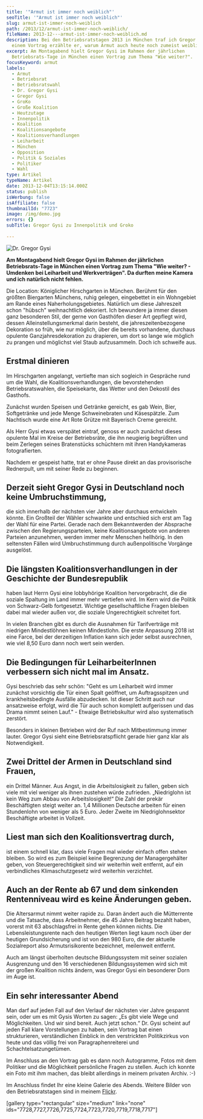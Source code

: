 ```yaml
---
title: '"Armut ist immer noch weiblich"'
seoTitle: '"Armut ist immer noch weiblich"'
slug: armut-ist-immer-noch-weiblich
path: /2013/12/armut-ist-immer-noch-weiblich/
fileName: 2013-12---armut-ist-immer-noch-weiblich.md
description: Bei den Betriebsratstagen 2013 in München traf ich Gregor Gysi. In
  einem Vortrag erzählte er, warum Armut auch heute noch zumeist weiblich ist.
excerpt: Am Montagabend hielt Gregor Gysi im Rahmen der jährlichen
  Betriebsrats-Tage in München einen Vortrag zum Thema "Wie weiter?".
focusKeyword: armut
labels:
  - Armut
  - Betriebsrat
  - Betriebsratswahl
  - Dr. Gregor Gysi
  - Gregor Gysi
  - GroKo
  - Große Koalition
  - Heutzutage
  - Innenpolitik
  - Koalition
  - Koalitionsangebote
  - Koalitionsverhandlungen
  - Leiharbeit
  - München
  - Opposition
  - Politik & Soziales
  - Politiker
  - Wahl
type: Artikel
typeName: Artikel
date: 2013-12-04T13:15:14.000Z
status: publish
isWerbung: false
isAffiliate: false
thumbnailId: "7723"
image: /img/demo.jpg
errors: {}
subTitle: Gregor Gysi zu Innenpolitik und Groko
  
---
```


![Dr. Gregor Gysi](http://cardamonchai.files.wordpress.com/2013/12/img_6737.jpg?w=200 "Dr. Gregor Gysi")

**Am Montagabend hielt Gregor Gysi im Rahmen der jährlichen Betriebsrats-Tage in
München einen Vortrag zum Thema "Wie weiter? - Umdenken bei Leiharbeit und
Werkverträgen". Da durften meine Kamera und ich natürlich nicht fehlen.**

Die Location: Königlicher Hirschgarten in München. Berühmt für den größten
Biergarten Münchens, ruhig gelegen, eingebettet in ein Wohngebiet am Rande eines
Naherholungsgebietes. Natürlich um diese Jahreszeit schon "hübsch" weihnachtlich
dekoriert. Ich bewundere ja immer diesen ganz besonderen Stil, der gerne von
Gasthöfen dieser Art gepflegt wird, dessen Alleinstellungsmerkmal darin besteht,
die jahreszeitenbezogene Dekoration so früh, wie nur möglich, über die bereits
vorhandene, durchaus opulente Ganzjahresdekoration zu drapieren, um dort so
lange wie möglich zu prangen und möglichst viel Staub aufzusammeln. Doch ich
schweife aus.

## Erstmal dinieren

Im Hirschgarten angelangt, vertiefte man sich sogleich in Gespräche rund um die
Wahl, die Koalitionsverhandlungen, die bevorstehenden Betriebsratswahlen, die
Speisekarte, das Wetter und den Dekostil des Gasthofs.

Zunächst wurden Speisen und Getränke gereicht, es gab Wein, Bier, Softgetränke
und jede Menge Schweinebraten und Käsespätzle. Zum Nachtisch wurde eine Art Rote
Grütze mit Bayerisch Creme gereicht.

Als Herr Gysi etwas verspätet eintraf, genoss er auch zunächst dieses opulente
Mal im Kreise der Betriebsräte, die ihn neugierig begrüßten und beim Zerlegen
seines Bratenstücks schüchtern mit ihren Handykameras fotografierten.

Nachdem er gespeist hatte, trat er ohne Pause direkt an das provisorische
Rednerpult, um mit seiner Rede zu beginnen.

## Derzeit sieht Gregor Gysi in Deutschland noch keine Umbruchstimmung,

die sich innerhalb der nächsten vier Jahre aber durchaus entwickeln könnte. Ein
Großteil der Wähler schwankte und entschied sich erst am Tag der Wahl für eine
Partei. Gerade nach dem Bekanntwerden der Absprache zwischen den
Regierungsparteien, keine Koalitionsangebote von anderen Parteien anzunehmen,
werden immer mehr Menschen hellhörig. In den seltensten Fällen wird
Umbruchstimmung durch außenpolitische Vorgänge ausgelöst.

## Die längsten Koalitionsverhandlungen in der Geschichte der Bundesrepublik

haben laut Herrn Gysi eine lobbyhörige Koalition hervorgebracht, die die soziale
Spaltung im Land immer mehr vertiefen wird. Im Kern wird die Politik von
Schwarz-Gelb fortgesetzt. Wichtige gesellschaftliche Fragen bleiben dabei mal
wieder außen vor, die soziale Ungerechtigkeit schreitet fort.

In vielen Branchen gibt es durch die Ausnahmen für Tarifverträge mit niedrigen
Mindestlöhnen keinen Mindestlohn. Die erste Anpassung 2018 ist eine Farce, bei
der derzeitigen Inflation kann sich jeder selbst ausrechnen, wie viel 8,50 Euro
dann noch wert sein werden.

## Die Bedingungen für LeiharbeiterInnen verbessern sich nicht mal im Ansatz.

Gysi beschrieb das sehr schön: "Geht es um Leiharbeit wird immer zunächst
vorsichtig die Tür einen Spalt geöffnet, um Auftragsspitzen und
krankheitsbedingte Ausfälle abzudecken. Ist dieser Schritt auch nur ansatzweise
erfolgt, wird die Tür auch schon komplett aufgerissen und das Drama nimmt seinen
Lauf." - Etwaige Betriebskultur wird also systematisch zerstört.

Besonders in kleinen Betrieben wird der Ruf nach Mitbestimmung immer lauter.
Gregor Gysi sieht eine Betriebsratspflicht gerade hier ganz klar als
Notwendigkeit.

## Zwei Drittel der Armen in Deutschland sind Frauen,

ein Drittel Männer. Aus Angst, in die Arbeitslosigkeit zu fallen, geben sich
viele mit viel weniger als ihnen zustehen würde zufrieden. „Niedriglohn ist kein
Weg zum Abbau von Arbeitslosigkeit!“ Die Zahl der prekär Beschäftigten steigt
weiter an. 1,4 Millionen Deutsche arbeiten für einen Stundenlohn von weniger als
5 Euro. Jeder Zweite im Niedriglohnsektor Beschäftigte arbeitet in Vollzeit.

## Liest man sich den Koalitionsvertrag durch,

ist einem schnell klar, dass viele Fragen mal wieder einfach offen stehen
bleiben. So wird es zum Beispiel keine Begrenzung der Managergehälter geben, von
Steuergerechtigkeit sind wir weiterhin weit entfernt, auf ein verbindliches
Klimaschutzgesetz wird weiterhin verzichtet.

## Auch an der Rente ab 67 und dem sinkenden Rentenniveau wird es keine Änderungen geben.

Die Altersarmut nimmt weiter rapide zu. Daran ändert auch die Mütterrente und
die Tatsache, dass Arbeitnehmer, die 45 Jahre Beitrag bezahlt haben, vorerst mit
63 abschlagsfrei in Rente gehen können nichts. Die Lebensleistungsrente nach den
heutigen Werten liegt kaum noch über der heutigen Grundsicherung und ist von den
980 Euro, die der aktuelle Sozialreport also Armutsrisikorente bezeichnet,
meilenweit entfernt.

Auch am längst überholten deutsche Bildungssystem mit seiner sozialen
Ausgrenzung und den 16 verschiedenen Bildungssystemen wird sich mit der großen
Koalition nichts ändern, was Gregor Gysi ein besonderer Dorn im Auge ist.

## Ein sehr interessanter Abend

Man darf auf jeden Fall auf den Verlauf der nächsten vier Jahre gespannt sein,
oder um es mit Gysis Worten zu sagen: „Es gibt viele Wege und Möglichkeiten. Und
wir sind bereit. Auch jetzt schon.“ Dr. Gysi scheint auf jeden Fall klare
Vorstellungen zu haben, sein Vortrag bat einen strukturieren, verständlichen
Einblick in den verstrickten Politikzirkus von heute und das völlig frei von
Paragraphenreiterei und Schachtelsatzungetümen.

Im Anschluss an den Vortrag gab es dann noch Autogramme, Fotos mit dem Politiker
und die Möglichkeit persönliche Fragen zu stellen. Auch ich konnte ein Foto mit
ihm machen, das bleibt allerdings in meinem privaten Archiv. :-)

Im Anschluss findet Ihr eine kleine Galerie des Abends. Weitere Bilder von den
Betriebsratstagen sind in meinem
[Flickr](http://www.flickr.com/photos/99929697@N07/sets/72157638324029183/).

[gallery type="rectangular" size="medium" link="none"
ids="7728,7727,7726,7725,7724,7723,7720,7719,7718,7717"]

  